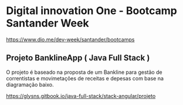 # Digital innovation One - Bootcamp Santander Week  
https://www.dio.me/dev-week/santander/bootcamps

## Projeto BanklineApp ( Java Full Stack )



O projeto é baseado na proposta de um Bankline para gestão de correntistas e movimetações de receitas e depesas com base na diagramação baixo.


https://glysns.gitbook.io/java-full-stack/stack-angular/projeto
